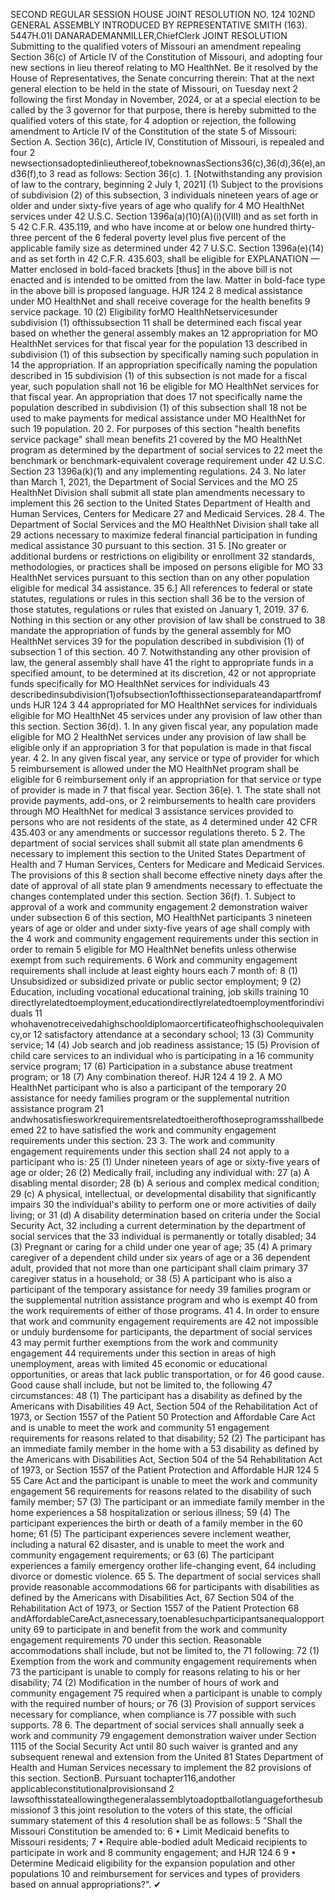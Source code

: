 SECOND REGULAR SESSION
HOUSE JOINT
RESOLUTION NO. 124
102ND GENERAL ASSEMBLY
INTRODUCED BY REPRESENTATIVE SMITH (163).
5447H.01I DANARADEMANMILLER,ChiefClerk
JOINT RESOLUTION
Submitting to the qualified voters of Missouri an amendment repealing Section 36(c) of
Article IV of the Constitution of Missouri, and adopting four new sections in lieu
thereof relating to MO HealthNet.
Be it resolved by the House of Representatives, the Senate concurring therein:
That at the next general election to be held in the state of Missouri, on Tuesday next
2 following the first Monday in November, 2024, or at a special election to be called by the
3 governor for that purpose, there is hereby submitted to the qualified voters of this state, for
4 adoption or rejection, the following amendment to Article IV of the Constitution of the state
5 of Missouri:
Section A. Section 36(c), Article IV, Constitution of Missouri, is repealed and four
2 newsectionsadoptedinlieuthereof,tobeknownasSections36(c),36(d),36(e),and36(f),to
3 read as follows:
Section 36(c). 1. [Notwithstanding any provision of law to the contrary, beginning
2 July 1, 2021] (1) Subject to the provisions of subdivision (2) of this subsection,
3 individuals nineteen years of age or older and under sixty-five years of age who qualify for
4 MO HealthNet services under 42 U.S.C. Section 1396a(a)(10)(A)(i)(VIII) and as set forth in
5 42 C.F.R. 435.119, and who have income at or below one hundred thirty-three percent of the
6 federal poverty level plus five percent of the applicable family size as determined under 42
7 U.S.C. Section 1396a(e)(14) and as set forth in 42 C.F.R. 435.603, shall be eligible for
EXPLANATION — Matter enclosed in bold-faced brackets [thus] in the above bill is not enacted and is
intended to be omitted from the law. Matter in bold-face type in the above bill is proposed language.
HJR 124 2
8 medical assistance under MO HealthNet and shall receive coverage for the health benefits
9 service package.
10 (2) Eligibility forMO HealthNetservicesunder subdivision (1) ofthissubsection
11 shall be determined each fiscal year based on whether the general assembly makes an
12 appropriation for MO HealthNet services for that fiscal year for the population
13 described in subdivision (1) of this subsection by specifically naming such population in
14 the appropriation. If an appropriation specifically naming the population described in
15 subdivision (1) of this subsection is not made for a fiscal year, such population shall not
16 be eligible for MO HealthNet services for that fiscal year. An appropriation that does
17 not specifically name the population described in subdivision (1) of this subsection shall
18 not be used to make payments for medical assistance under MO HealthNet for such
19 population.
20 2. For purposes of this section "health benefits service package" shall mean benefits
21 covered by the MO HealthNet program as determined by the department of social services to
22 meet the benchmark or benchmark-equivalent coverage requirement under 42 U.S.C. Section
23 1396a(k)(1) and any implementing regulations.
24 3. No later than March 1, 2021, the Department of Social Services and the MO
25 HealthNet Division shall submit all state plan amendments necessary to implement this
26 section to the United States Department of Health and Human Services, Centers for Medicare
27 and Medicaid Services.
28 4. The Department of Social Services and the MO HealthNet Division shall take all
29 actions necessary to maximize federal financial participation in funding medical assistance
30 pursuant to this section.
31 5. [No greater or additional burdens or restrictions on eligibility or enrollment
32 standards, methodologies, or practices shall be imposed on persons eligible for MO
33 HealthNet services pursuant to this section than on any other population eligible for medical
34 assistance.
35 6.] All references to federal or state statutes, regulations or rules in this section shall
36 be to the version of those statutes, regulations or rules that existed on January 1, 2019.
37 6. Nothing in this section or any other provision of law shall be construed to
38 mandate the appropriation of funds by the general assembly for MO HealthNet services
39 for the population described in subdivision (1) of subsection 1 of this section.
40 7. Notwithstanding any other provision of law, the general assembly shall have
41 the right to appropriate funds in a specified amount, to be determined at its discretion,
42 or not appropriate funds specifically for MO HealthNet services for individuals
43 describedinsubdivision(1)ofsubsection1ofthissectionseparateandapartfromfunds
HJR 124 3
44 appropriated for MO HealthNet services for individuals eligible for MO HealthNet
45 services under any provision of law other than this section.
Section 36(d). 1. In any given fiscal year, any population made eligible for MO
2 HealthNet services under any provision of law shall be eligible only if an appropriation
3 for that population is made in that fiscal year.
4 2. In any given fiscal year, any service or type of provider for which
5 reimbursement is allowed under the MO HealthNet program shall be eligible for
6 reimbursement only if an appropriation for that service or type of provider is made in
7 that fiscal year.
Section 36(e). 1. The state shall not provide payments, add-ons, or
2 reimbursements to health care providers through MO HealthNet for medical
3 assistance services provided to persons who are not residents of the state, as
4 determined under 42 CFR 435.403 or any amendments or successor regulations thereto.
5 2. The department of social services shall submit all state plan amendments
6 necessary to implement this section to the United States Department of Health and
7 Human Services, Centers for Medicare and Medicaid Services. The provisions of this
8 section shall become effective ninety days after the date of approval of all state plan
9 amendments necessary to effectuate the changes contemplated under this section.
Section 36(f). 1. Subject to approval of a work and community engagement
2 demonstration waiver under subsection 6 of this section, MO HealthNet participants
3 nineteen years of age or older and under sixty-five years of age shall comply with the
4 work and community engagement requirements under this section in order to remain
5 eligible for MO HealthNet benefits unless otherwise exempt from such requirements.
6 Work and community engagement requirements shall include at least eighty hours each
7 month of:
8 (1) Unsubsidized or subsidized private or public sector employment;
9 (2) Education, including vocational educational training, job skills training
10 directlyrelatedtoemployment,educationdirectlyrelatedtoemploymentforindividuals
11 whohavenotreceivedahighschooldiplomaorcertificateofhighschoolequivalency,or
12 satisfactory attendance at a secondary school;
13 (3) Community service;
14 (4) Job search and job readiness assistance;
15 (5) Provision of child care services to an individual who is participating in a
16 community service program;
17 (6) Participation in a substance abuse treatment program; or
18 (7) Any combination thereof.
HJR 124 4
19 2. A MO HealthNet participant who is also a participant of the temporary
20 assistance for needy families program or the supplemental nutrition assistance program
21 andwhosatisfiesworkrequirementsrelatedtoeitherofthoseprogramsshallbedeemed
22 to have satisfied the work and community engagement requirements under this section.
23 3. The work and community engagement requirements under this section shall
24 not apply to a participant who is:
25 (1) Under nineteen years of age or sixty-five years of age or older;
26 (2) Medically frail, including any individual with:
27 (a) A disabling mental disorder;
28 (b) A serious and complex medical condition;
29 (c) A physical, intellectual, or developmental disability that significantly impairs
30 the individual's ability to perform one or more activities of daily living; or
31 (d) A disability determination based on criteria under the Social Security Act,
32 including a current determination by the department of social services that the
33 individual is permanently or totally disabled;
34 (3) Pregnant or caring for a child under one year of age;
35 (4) A primary caregiver of a dependent child under six years of age or a
36 dependent adult, provided that not more than one participant shall claim primary
37 caregiver status in a household; or
38 (5) A participant who is also a participant of the temporary assistance for needy
39 families program or the supplemental nutrition assistance program and who is exempt
40 from the work requirements of either of those programs.
41 4. In order to ensure that work and community engagement requirements are
42 not impossible or unduly burdensome for participants, the department of social services
43 may permit further exemptions from the work and community engagement
44 requirements under this section in areas of high unemployment, areas with limited
45 economic or educational opportunities, or areas that lack public transportation, or for
46 good cause. Good cause shall include, but not be limited to, the following
47 circumstances:
48 (1) The participant has a disability as defined by the Americans with Disabilities
49 Act, Section 504 of the Rehabilitation Act of 1973, or Section 1557 of the Patient
50 Protection and Affordable Care Act and is unable to meet the work and community
51 engagement requirements for reasons related to that disability;
52 (2) The participant has an immediate family member in the home with a
53 disability as defined by the Americans with Disabilities Act, Section 504 of the
54 Rehabilitation Act of 1973, or Section 1557 of the Patient Protection and Affordable
HJR 124 5
55 Care Act and the participant is unable to meet the work and community engagement
56 requirements for reasons related to the disability of such family member;
57 (3) The participant or an immediate family member in the home experiences a
58 hospitalization or serious illness;
59 (4) The participant experiences the birth or death of a family member in the
60 home;
61 (5) The participant experiences severe inclement weather, including a natural
62 disaster, and is unable to meet the work and community engagement requirements; or
63 (6) The participant experiences a family emergency orother life-changing event,
64 including divorce or domestic violence.
65 5. The department of social services shall provide reasonable accommodations
66 for participants with disabilities as defined by the Americans with Disabilities Act,
67 Section 504 of the Rehabilitation Act of 1973, or Section 1557 of the Patient Protection
68 andAffordableCareAct,asnecessary,toenablesuchparticipantsanequalopportunity
69 to participate in and benefit from the work and community engagement requirements
70 under this section. Reasonable accommodations shall include, but not be limited to, the
71 following:
72 (1) Exemption from the work and community engagement requirements when
73 the participant is unable to comply for reasons relating to his or her disability;
74 (2) Modification in the number of hours of work and community engagement
75 required when a participant is unable to comply with the required number of hours; or
76 (3) Provision of support services necessary for compliance, when compliance is
77 possible with such supports.
78 6. The department of social services shall annually seek a work and community
79 engagement demonstration waiver under Section 1115 of the Social Security Act until
80 such waiver is granted and any subsequent renewal and extension from the United
81 States Department of Health and Human Services necessary to implement the
82 provisions of this section.
SectionB. Pursuant tochapter116,andother applicableconstitutionalprovisionsand
2 lawsofthisstateallowingthegeneralassemblytoadoptballotlanguageforthesubmissionof
3 this joint resolution to the voters of this state, the official summary statement of this
4 resolution shall be as follows:
5 "Shall the Missouri Constitution be amended to:
6 • Limit Medicaid benefits to Missouri residents;
7 • Require able-bodied adult Medicaid recipients to participate in work and
8 community engagement; and
HJR 124 6
9 • Determine Medicaid eligibility for the expansion population and other populations
10 and reimbursement for services and types of providers based on annual appropriations?".
✔